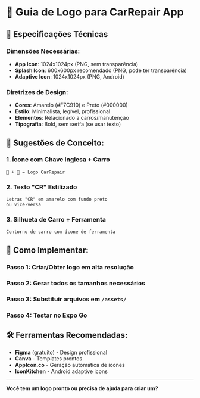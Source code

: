 # 🎨 **Guia de Logo para CarRepair App**

## 📐 **Especificações Técnicas**

### **Dimensões Necessárias:**
- **App Icon**: 1024x1024px (PNG, sem transparência)
- **Splash Icon**: 600x600px recomendado (PNG, pode ter transparência)
- **Adaptive Icon**: 1024x1024px (PNG, Android)

### **Diretrizes de Design:**
- **Cores**: Amarelo (#F7C910) e Preto (#000000)
- **Estilo**: Minimalista, legível, profissional
- **Elementos**: Relacionado a carros/manutenção
- **Tipografia**: Bold, sem serifa (se usar texto)

## 🚗 **Sugestões de Conceito:**

### **1. Ícone com Chave Inglesa + Carro**
```
🔧 + 🚗 = Logo CarRepair
```

### **2. Texto "CR" Estilizado**
```
Letras "CR" em amarelo com fundo preto
ou vice-versa
```

### **3. Silhueta de Carro + Ferramenta**
```
Contorno de carro com ícone de ferramenta
```

## 📱 **Como Implementar:**

### **Passo 1**: Criar/Obter logo em alta resolução
### **Passo 2**: Gerar todos os tamanhos necessários
### **Passo 3**: Substituir arquivos em `/assets/`
### **Passo 4**: Testar no Expo Go

## 🛠️ **Ferramentas Recomendadas:**
- **Figma** (gratuito) - Design profissional
- **Canva** - Templates prontos
- **AppIcon.co** - Geração automática de ícones
- **IconKitchen** - Android adaptive icons

---
**Você tem um logo pronto ou precisa de ajuda para criar um?**
